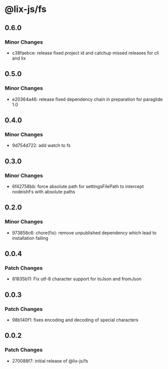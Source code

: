 # @lix-js/fs

## 0.6.0

### Minor Changes

- c38faebce: release fixed project id and catchup missed releases for cli and lix

## 0.5.0

### Minor Changes

- e20364a46: release fixed dependency chain in preparation for paraglide 1.0

## 0.4.0

### Minor Changes

- 9d754d722: add watch to fs

## 0.3.0

### Minor Changes

- 6f42758bb: force absolute path for settingsFilePath to intercept nodeishFs with absolute paths

## 0.2.0

### Minor Changes

- 973858c6: chore(fix): remove unpublished dependency which lead to installation failing

## 0.0.4

### Patch Changes

- 81835b11: Fix utf-8 character support for toJson and fromJson

## 0.0.3

### Patch Changes

- 98b140f1: fixes encoding and decoding of special characters

## 0.0.2

### Patch Changes

- 270088f7: initial release of @lix-js/fs
